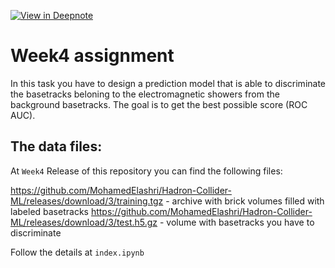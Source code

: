 [![View in Deepnote](https://deepnote.com/static/buttons/view-in-deepnote.svg)](https://deepnote.com/viewer/github/MohamedElashri/Hadron-Collider-ML/blob/master/week4/index-trial.ipynb)

# Week4 assignment

In this task you have to design a prediction model that is able to discriminate the basetracks beloning to the electromagnetic showers from the background basetracks. The goal is to get the best possible score (ROC AUC). 

## The data files:
At `Week4` Release of this repository you can find the following files:

https://github.com/MohamedElashri/Hadron-Collider-ML/releases/download/3/training.tgz - archive with brick volumes filled with labeled basetracks
https://github.com/MohamedElashri/Hadron-Collider-ML/releases/download/3/test.h5.gz - volume with basetracks you have to discriminate

Follow the details at `index.ipynb`

